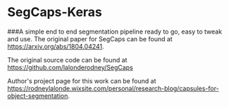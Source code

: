# SegCaps-Keras
###A simple end to end segmentation pipeline ready to go, easy to tweak and use.
The original paper for SegCaps can be found at https://arxiv.org/abs/1804.04241.

The original source code can be found at https://github.com/lalonderodney/SegCaps

Author's project page for this work can be found at https://rodneylalonde.wixsite.com/personal/research-blog/capsules-for-object-segmentation.
